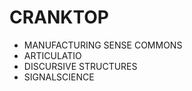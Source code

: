 CRANKTOP
========
* MANUFACTURING SENSE COMMONS
* ARTICULATIO
* DISCURSIVE STRUCTURES
* SIGNALSCIENCE
